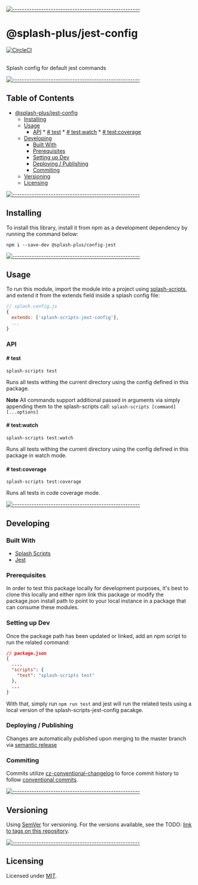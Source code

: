 
[![-----------------------------------------------------](https://raw.githubusercontent.com/andreasbm/readme/master/assets/lines/water.png)](#-pkgname-)

# @splash-plus/jest-config
[![CircleCI](https://circleci.com/gh/bmpieretti/splash-scripts-jest-config.svg?style=svg)](https://circleci.com/gh/bmpieretti/splash-scripts-jest-config)

<br />
Splash config for default jest commands

[![-----------------------------------------------------](https://raw.githubusercontent.com/andreasbm/readme/master/assets/lines/water.png)](#table-of-contents)

## Table of Contents

* [@splash-plus/jest-config](#splash-plusjest-config)
	* [Installing](#installing)
	* [Usage](#usage)
		* [API](#api)
				* [# test](#-test)
				* [# test:watch](#-testwatch)
				* [# test:coverage](#-testcoverage)
	* [Developing](#developing)
		* [Built With](#built-with)
		* [Prerequisites](#prerequisites)
		* [Setting up Dev](#setting-up-dev)
		* [Deploying / Publishing](#deploying--publishing)
		* [Commiting](#commiting)
	* [Versioning](#versioning)
	* [Licensing](#licensing)

[![-----------------------------------------------------](https://raw.githubusercontent.com/andreasbm/readme/master/assets/lines/water.png)](#installing)

## Installing

To install this library, install it from npm as a development dependency by running the command below:

```shell
npm i --save-dev @splash-plus/config-jest
```


[![-----------------------------------------------------](https://raw.githubusercontent.com/andreasbm/readme/master/assets/lines/water.png)](#usage)

## Usage

To run this module, import the module into a project using [splash-scripts](https://github.com/bmpieretti/splash-scripts), and extend it from the extends field inside a splash config file:

``` js
// splash.config.js
{
  extends: ['splash-scripts-jest-config'],
  ...
}
```

### API

#### # test
```
splash-scripts test
```

Runs all tests withing the current directory using the config defined in this package.

**Note** All commands support additional passed in arguments via simply appending them to the splash-scripts call: `splash-scripts [command] [...options]`

#### # test:watch
```
splash-scripts test:watch
```

Runs all tests withing the current directory using the config defined in this package in watch mode.

#### # test:coverage
```
splash-scripts test:coverage
```

Runs all tests in code coverage mode.



[![-----------------------------------------------------](https://raw.githubusercontent.com/andreasbm/readme/master/assets/lines/water.png)](#developing)

## Developing

### Built With

- [Splash Scripts](https://github.com/bmpieretti/splash-scripts)
- [Jest](https://jestjs.io/)

### Prerequisites

In order to test this package locally for development purposes, it's best to clone this locally and either npm link this package or modify the package.json install path to point to your local instance in a package that can consume these modules.

### Setting up Dev

Once the package path has been updated or linked, add an npm script to run the related command:

```json
// package.json
{
  ...,
  "scripts": {
    "test": "splash-scripts test"
  },
  ...
}
```

With that, simply run `npm run test` and jest will run the related tests using a local version of the splash-scripts-jest-config pacakge.

### Deploying / Publishing

Changes are automatically published upon merging to the master branch via [semantic release](https://github.com/semantic-release/semantic-release)

### Commiting

Commits utilize [cz-conventional-changelog](https://github.com/commitizen/cz-conventional-changelog) to force commit history to follow [conventional commits](https://www.conventionalcommits.org/en/v1.0.0/).


[![-----------------------------------------------------](https://raw.githubusercontent.com/andreasbm/readme/master/assets/lines/water.png)](#versioning)

## Versioning

Using [SemVer](http://semver.org/) for versioning. For the versions available, see the TODO: [link to tags on this repository](/tags).


[![-----------------------------------------------------](https://raw.githubusercontent.com/andreasbm/readme/master/assets/lines/water.png)](#licensing)

## Licensing

Licensed under [MIT](https://opensource.org/licenses/MIT).


